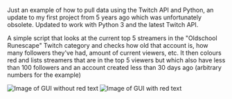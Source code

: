 Just an example of how to pull data using the Twitch API and Python, an update to my first project from 5 years ago which was unfortunately obsolete.
Updated to work with Python 3 and the latest Twitch API.

A simple script that looks at the current top 5 streamers in the "Oldschool Runescape" Twitch category and checks how old that account is, how many followers they've had, amount of current viewers, etc.
It then colours red and lists streamers that are in the top 5 viewers but which also have less than 100 followers and an account created less than 30 days ago (arbitrary numbers for the example)

![Image of GUI without red text](https://i.imgur.com/P2trbAt.png)
![Image of GUI with red text](https://i.imgur.com/JNCbrjx.png)


